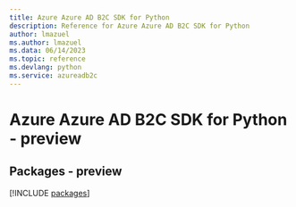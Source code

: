 ```yaml
---
title: Azure Azure AD B2C SDK for Python
description: Reference for Azure Azure AD B2C SDK for Python
author: lmazuel
ms.author: lmazuel
ms.data: 06/14/2023
ms.topic: reference
ms.devlang: python
ms.service: azureadb2c
---
```

# Azure Azure AD B2C SDK for Python - preview
## Packages - preview
[!INCLUDE [packages](azure-ad-b2c-index.md)]